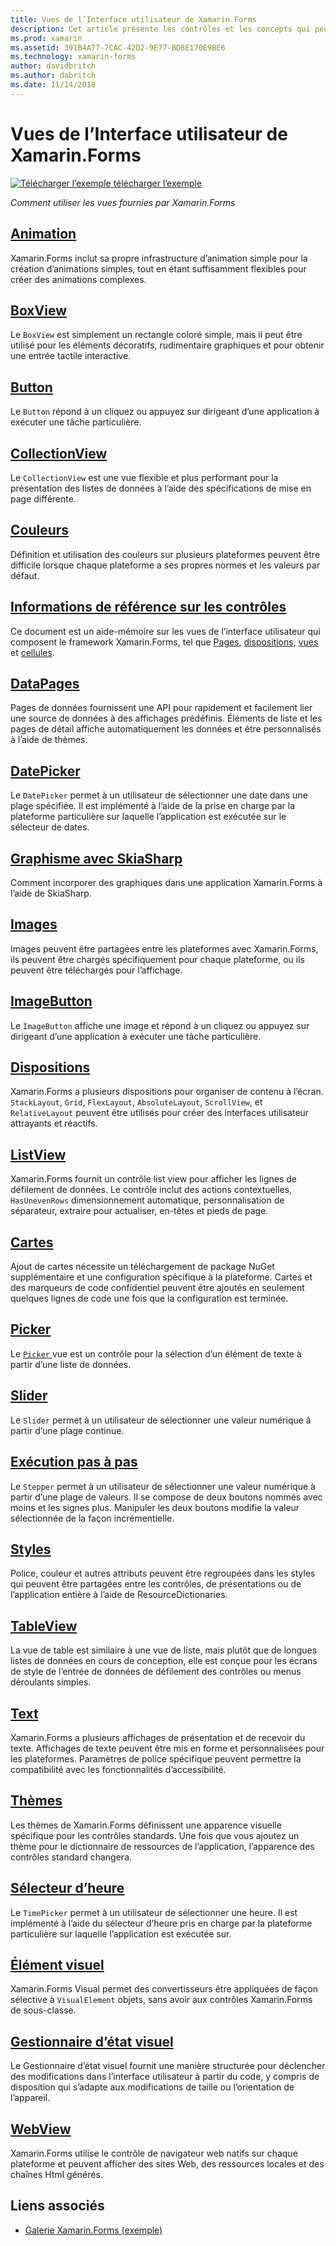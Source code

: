 ```yaml
---
title: Vues de l’Interface utilisateur de Xamarin.Forms
description: Cet article présente les contrôles et les concepts qui peuvent être utilisés lors de la création d’une interface utilisateur dans une application Xamarin.Forms.
ms.prod: xamarin
ms.assetid: 391B4A77-7CAC-42D2-9E77-BD8E170E9BE6
ms.technology: xamarin-forms
author: davidbritch
ms.author: dabritch
ms.date: 11/14/2018
---
```


# <a name="xamarinforms-user-interface-views"></a>Vues de l’Interface utilisateur de Xamarin.Forms

[![Télécharger l’exemple](~/media/shared/download.png) télécharger l’exemple](https://developer.xamarin.com/samples/FormsGallery/)

_Comment utiliser les vues fournies par Xamarin.Forms_

## <a name="animationanimationindexmd"></a>[Animation](animation/index.md)

Xamarin.Forms inclut sa propre infrastructure d’animation simple pour la création d’animations simples, tout en étant suffisamment flexibles pour créer des animations complexes.

## <a name="boxviewboxviewmd"></a>[BoxView](boxview.md)

Le `BoxView` est simplement un rectangle coloré simple, mais il peut être utilisé pour les éléments décoratifs, rudimentaire graphiques et pour obtenir une entrée tactile interactive.

## <a name="buttonbuttonmd"></a>[Button](button.md)

Le `Button` répond à un cliquez ou appuyez sur dirigeant d’une application à exécuter une tâche particulière.

## <a name="collectionviewcollectionviewmd"></a>[CollectionView](collectionview.md)

Le `CollectionView` est une vue flexible et plus performant pour la présentation des listes de données à l’aide des spécifications de mise en page différente.

## <a name="colorscolorsmd"></a>[Couleurs](colors.md)

Définition et utilisation des couleurs sur plusieurs plateformes peuvent être difficile lorsque chaque plateforme a ses propres normes et les valeurs par défaut.

## <a name="controls-referencecontrolsindexmd"></a>[Informations de référence sur les contrôles](controls/index.md)

Ce document est un aide-mémoire sur les vues de l’interface utilisateur qui composent le framework Xamarin.Forms, tel que [Pages](~/xamarin-forms/user-interface/controls/pages.md), [dispositions](~/xamarin-forms/user-interface/controls/layouts.md), [vues](~/xamarin-forms/user-interface/controls/views.md) et [cellules](~/xamarin-forms/user-interface/controls/cells.md).

## <a name="datapagesdatapagesindexmd"></a>[DataPages](datapages/index.md)

Pages de données fournissent une API pour rapidement et facilement lier une source de données à des affichages prédéfinis. Éléments de liste et les pages de détail affiche automatiquement les données et être personnalisés à l’aide de thèmes.

## <a name="datepickerdatepickermd"></a>[DatePicker](datepicker.md)

Le `DatePicker` permet à un utilisateur de sélectionner une date dans une plage spécifiée. Il est implémenté à l’aide de la prise en charge par la plateforme particulière sur laquelle l’application est exécutée sur le sélecteur de dates.

## <a name="graphics-with-skiasharpgraphicsskiasharpindexmd"></a>[Graphisme avec SkiaSharp](graphics/skiasharp/index.md)

Comment incorporer des graphiques dans une application Xamarin.Forms à l’aide de SkiaSharp.

## <a name="imagesimagesmd"></a>[Images](images.md)

Images peuvent être partagées entre les plateformes avec Xamarin.Forms, ils peuvent être chargés spécifiquement pour chaque plateforme, ou ils peuvent être téléchargés pour l’affichage.

## <a name="imagebuttonimagebuttonmd"></a>[ImageButton](imagebutton.md)

Le `ImageButton` affiche une image et répond à un cliquez ou appuyez sur dirigeant d’une application à exécuter une tâche particulière.

## <a name="layoutslayoutsindexmd"></a>[Dispositions](layouts/index.md)

Xamarin.Forms a plusieurs dispositions pour organiser de contenu à l’écran. `StackLayout`, `Grid`, `FlexLayout`, `AbsoluteLayout`, `ScrollView`, et `RelativeLayout` peuvent être utilisés pour créer des interfaces utilisateur attrayants et réactifs.

## <a name="listviewlistviewindexmd"></a>[ListView](listview/index.md)

Xamarin.Forms fournit un contrôle list view pour afficher les lignes de défilement de données. Le contrôle inclut des actions contextuelles, `HasUnevenRows` dimensionnement automatique, personnalisation de séparateur, extraire pour actualiser, en-têtes et pieds de page.

## <a name="mapsmapmd"></a>[Cartes](map.md)

Ajout de cartes nécessite un téléchargement de package NuGet supplémentaire et une configuration spécifique à la plateforme. Cartes et des marqueurs de code confidentiel peuvent être ajoutés en seulement quelques lignes de code une fois que la configuration est terminée.

## <a name="pickerpickerindexmd"></a>[Picker](picker/index.md)

Le [ `Picker` ](xref:Xamarin.Forms.Picker) vue est un contrôle pour la sélection d’un élément de texte à partir d’une liste de données.

## <a name="sliderslidermd"></a>[Slider](slider.md)

Le `Slider` permet à un utilisateur de sélectionner une valeur numérique à partir d’une plage continue.

## <a name="steppersteppermd"></a>[Exécution pas à pas](stepper.md)

Le `Stepper` permet à un utilisateur de sélectionner une valeur numérique à partir d’une plage de valeurs. Il se compose de deux boutons nommés avec moins et les signes plus. Manipuler les deux boutons modifie la valeur sélectionnée de la façon incrémentielle.

## <a name="stylesstylesindexmd"></a>[Styles](styles/index.md)

Police, couleur et autres attributs peuvent être regroupées dans les styles qui peuvent être partagées entre les contrôles, de présentations ou de l’application entière à l’aide de ResourceDictionaries.

## <a name="tableviewtableviewmd"></a>[TableView](tableview.md)

La vue de table est similaire à une vue de liste, mais plutôt que de longues listes de données en cours de conception, elle est conçue pour les écrans de style de l’entrée de données de défilement des contrôles ou menus déroulants simples.

## <a name="texttextindexmd"></a>[Text](text/index.md)

Xamarin.Forms a plusieurs affichages de présentation et de recevoir du texte. Affichages de texte peuvent être mis en forme et personnalisées pour les plateformes. Paramètres de police spécifique peuvent permettre la compatibilité avec les fonctionnalités d’accessibilité.

## <a name="themesthemesindexmd"></a>[Thèmes](themes/index.md)

Les thèmes de Xamarin.Forms définissent une apparence visuelle spécifique pour les contrôles standards. Une fois que vous ajoutez un thème pour le dictionnaire de ressources de l’application, l’apparence des contrôles standard changera.

## <a name="timepickertimepickermd"></a>[Sélecteur d’heure](timepicker.md)

Le `TimePicker` permet à un utilisateur de sélectionner une heure. Il est implémenté à l’aide du sélecteur d’heure pris en charge par la plateforme particulière sur laquelle l’application est exécutée sur.

## <a name="visualvisualindexmd"></a>[Élément visuel](visual/index.md)

Xamarin.Forms Visual permet des convertisseurs être appliquées de façon sélective à `VisualElement` objets, sans avoir aux contrôles Xamarin.Forms de sous-classe.

## <a name="visual-state-managervisual-state-managermd"></a>[Gestionnaire d’état visuel](visual-state-manager.md)

Le Gestionnaire d’état visuel fournit une manière structurée pour déclencher des modifications dans l’interface utilisateur à partir du code, y compris de disposition qui s’adapte aux modifications de taille ou l’orientation de l’appareil.

## <a name="webviewwebviewmd"></a>[WebView](webview.md)

Xamarin.Forms utilise le contrôle de navigateur web natifs sur chaque plateforme et peuvent afficher des sites Web, des ressources locales et des chaînes Html générés.

## <a name="related-links"></a>Liens associés

- [Galerie Xamarin.Forms (exemple)](https://developer.xamarin.com/samples/FormsGallery/)
